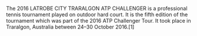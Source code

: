The 2016 LATROBE CITY TRARALGON ATP CHALLENGER is a professional tennis tournament played on outdoor hard court. It is the fifth edition of the tournament which was part of the 2016 ATP Challenger Tour. It took place in Traralgon, Australia between 24–30 October 2016.[1]
